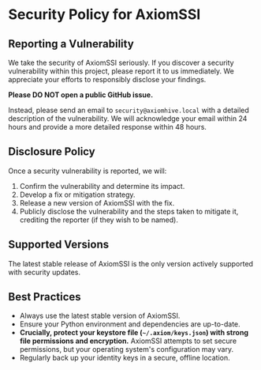 # Security Policy for AxiomSSI

## Reporting a Vulnerability

We take the security of AxiomSSI seriously. If you discover a security vulnerability within this project, please report it to us immediately. We appreciate your efforts to responsibly disclose your findings.

**Please DO NOT open a public GitHub issue.**

Instead, please send an email to `security@axiomhive.local` with a detailed description of the vulnerability. We will acknowledge your email within 24 hours and provide a more detailed response within 48 hours.

## Disclosure Policy

Once a security vulnerability is reported, we will:

1.  Confirm the vulnerability and determine its impact.
2.  Develop a fix or mitigation strategy.
3.  Release a new version of AxiomSSI with the fix.
4.  Publicly disclose the vulnerability and the steps taken to mitigate it, crediting the reporter (if they wish to be named).

## Supported Versions

The latest stable release of AxiomSSI is the only version actively supported with security updates.

## Best Practices

*   Always use the latest stable version of AxiomSSI.
*   Ensure your Python environment and dependencies are up-to-date.
*   **Crucially, protect your keystore file (`~/.axiom/keys.json`) with strong file permissions and encryption.** AxiomSSI attempts to set secure permissions, but your operating system's configuration may vary.
*   Regularly back up your identity keys in a secure, offline location.
